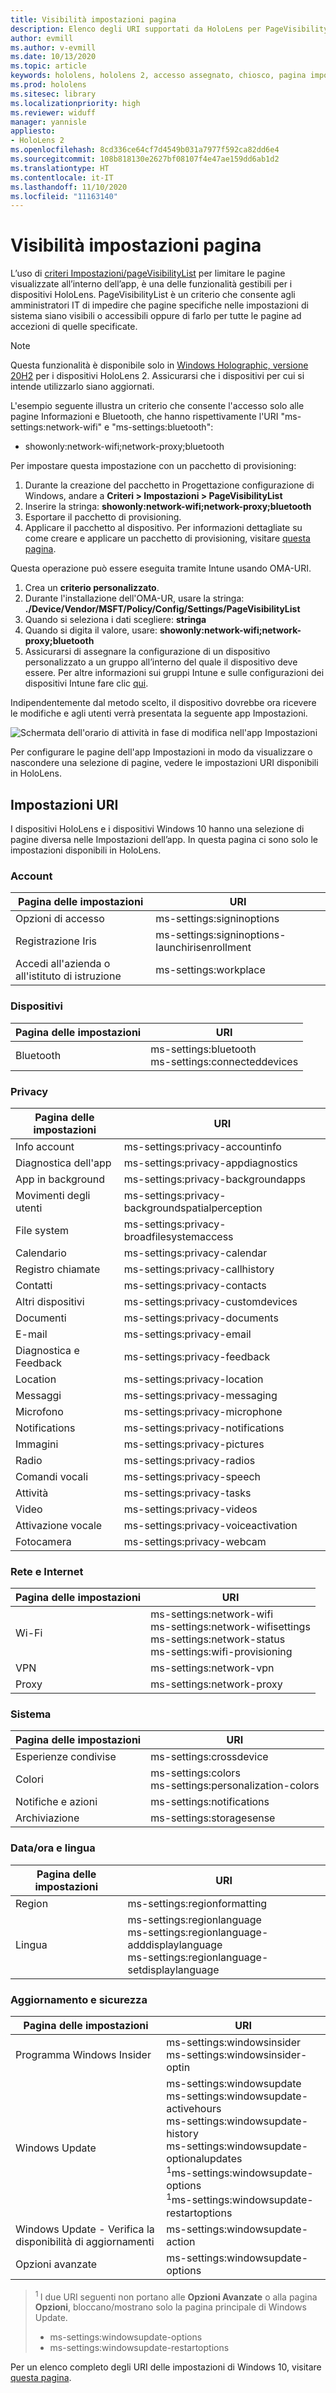 ```yaml
---
title: Visibilità impostazioni pagina
description: Elenco degli URI supportati da HoloLens per PageVisibilityList e guida
author: evmill
ms.author: v-evmill
ms.date: 10/13/2020
ms.topic: article
keywords: hololens, hololens 2, accesso assegnato, chiosco, pagina impostazioni
ms.prod: hololens
ms.sitesec: library
ms.localizationpriority: high
ms.reviewer: widuff
manager: yannisle
appliesto:
- HoloLens 2
ms.openlocfilehash: 8cd336ce64cf7d4549b031a7977f592ca82dd6e4
ms.sourcegitcommit: 108b818130e2627bf08107f4e47ae159dd6ab1d2
ms.translationtype: HT
ms.contentlocale: it-IT
ms.lasthandoff: 11/10/2020
ms.locfileid: "11163140"
---
```

# Visibilità impostazioni pagina

L’uso di [criteri Impostazioni/pageVisibilityList](https://docs.microsoft.com/windows/client-management/mdm/policy-csp-settings#settings-pagevisibilitylist) per limitare le pagine visualizzate all’interno dell’app, è una delle funzionalità gestibili per i dispositivi HoloLens. PageVisibilityList è un criterio che consente agli amministratori IT di impedire che pagine specifiche nelle impostazioni di sistema siano visibili o accessibili oppure di farlo per tutte le pagine ad accezioni di quelle specificate. 

> [!NOTE]
> Questa funzionalità è disponibile solo in [Windows Holographic, versione 20H2](hololens-release-notes.md#windows-holographic-version-20h2) per i dispositivi HoloLens 2. Assicurarsi che i dispositivi per cui si intende utilizzarlo siano aggiornati.

L'esempio seguente illustra un criterio che consente l'accesso solo alle pagine Informazioni e Bluetooth, che hanno rispettivamente l'URI "ms-settings:network-wifi" e "ms-settings:bluetooth":
- showonly:network-wifi;network-proxy;bluetooth

Per impostare questa impostazione con un pacchetto di provisioning: 
1. Durante la creazione del pacchetto in Progettazione configurazione di Windows, andare a **Criteri > Impostazioni > PageVisibilityList**
1. Inserire la stringa: **showonly:network-wifi;network-proxy;bluetooth**
1. Esportare il pacchetto di provisioning.
1. Applicare il pacchetto al dispositivo. Per informazioni dettagliate su come creare e applicare un pacchetto di provisioning, visitare [questa pagina](hololens-provisioning.md). 

Questa operazione può essere eseguita tramite Intune usando OMA-URI.
1. Crea un **criterio personalizzato**.
1. Durante l'installazione dell'OMA-UR, usare la stringa: **./Device/Vendor/MSFT/Policy/Config/Settings/PageVisibilityList**
1. Quando si seleziona i dati scegliere: **stringa**
1. Quando si digita il valore, usare: **showonly:network-wifi;network-proxy;bluetooth**
1. Assicurarsi di assegnare la configurazione di un dispositivo personalizzato a un gruppo all’interno del quale il dispositivo deve essere.
Per altre informazioni sui gruppi Intune e sulle configurazioni dei dispositivi Intune fare clic [qui](hololens-mdm-configure.md).

Indipendentemente dal metodo scelto, il dispositivo dovrebbe ora ricevere le modifiche e agli utenti verrà presentata la seguente app Impostazioni. 

![Schermata dell'orario di attività in fase di modifica nell'app Impostazioni](images/hololens-page-visibility-list.jpg)

Per configurare le pagine dell'app Impostazioni in modo da visualizzare o nascondere una selezione di pagine, vedere le impostazioni URI disponibili in HoloLens. 

## Impostazioni URI

I dispositivi HoloLens e i dispositivi Windows 10 hanno una selezione di pagine diversa nelle Impostazioni dell’app. In questa pagina ci sono solo le impostazioni disponibili in HoloLens. 

### Account
| Pagina delle impostazioni           | URI                                            |
|-------------------------|------------------------------------------------|
| Opzioni di accesso         | ms-settings:signinoptions                      |
| Registrazione Iris       | ms-settings:signinoptions-launchirisenrollment |
| Accedi all'azienda o all'istituto di istruzione | ms-settings:workplace                          |

### Dispositivi
| Pagina delle impostazioni | URI                          |
|---------------|------------------------------|
| Bluetooth     | ms-settings:bluetooth <br> ms-settings:connecteddevices |

### Privacy
| Pagina delle impostazioni            | URI                                             |
|--------------------------|-------------------------------------------------|
| Info account             | ms-settings:privacy-accountinfo                 |
| Diagnostica dell'app        | ms-settings:privacy-appdiagnostics              |
| App in background        | ms-settings:privacy-backgroundapps              |
| Movimenti degli utenti           | ms-settings:privacy-backgroundspatialperception |
| File system              | ms-settings:privacy-broadfilesystemaccess       |
| Calendario                 | ms-settings:privacy-calendar                    |
| Registro chiamate             | ms-settings:privacy-callhistory                 |
| Contatti                 | ms-settings:privacy-contacts                    |
| Altri dispositivi            | ms-settings:privacy-customdevices               |
| Documenti                | ms-settings:privacy-documents                   |
| E-mail                    | ms-settings:privacy-email                       |
| Diagnostica e Feedback | ms-settings:privacy-feedback                    |
| Location                 | ms-settings:privacy-location                    |
| Messaggi                | ms-settings:privacy-messaging                   |
| Microfono               | ms-settings:privacy-microphone                  |
| Notifications            | ms-settings:privacy-notifications               |
| Immagini                 | ms-settings:privacy-pictures                    |
| Radio                   | ms-settings:privacy-radios                      |
| Comandi vocali                   | ms-settings:privacy-speech                      |
| Attività                    | ms-settings:privacy-tasks                       |
| Video                   | ms-settings:privacy-videos                      |
| Attivazione vocale       | ms-settings:privacy-voiceactivation             |
| Fotocamera                   | ms-settings:privacy-webcam                      |

### Rete e Internet
| Pagina delle impostazioni | URI                              |
|---------------|----------------------------------|
| Wi-Fi  | ms-settings:network-wifi<br>ms-settings:network-wifisettings<br>ms-settings:network-status<br>ms-settings:wifi-provisioning    |
| VPN   | ms-settings:network-vpn          |
| Proxy | ms-settings:network-proxy        |

### Sistema
| Pagina delle impostazioni      | URI                                |
|--------------------|------------------------------------|
| Esperienze condivise | ms-settings:crossdevice            |
| Colori             | ms-settings:colors<br>ms-settings:personalization-colors |
| Notifiche e azioni  | ms-settings:notifications          |
| Archiviazione            | ms-settings:storagesense           |

### Data/ora e lingua
| Pagina delle impostazioni | URI                                           |
|---------------|-----------------------------------------------|
| Region        | ms-settings:regionformatting                  |
| Lingua      | ms-settings:regionlanguage<br>ms-settings:regionlanguage-adddisplaylanguage<br>ms-settings:regionlanguage-setdisplaylanguage |

### Aggiornamento e sicurezza
| Pagina delle impostazioni                         | URI                                       |
|---------------------------------------|-------------------------------------------|
| Programma Windows Insider               | ms-settings:windowsinsider <br>ms-settings:windowsinsider-optin          |
| Windows Update                        | ms-settings:windowsupdate<br> ms-settings:windowsupdate-activehours  <br> ms-settings:windowsupdate-history <br> ms-settings:windowsupdate-optionalupdates <br><sup>1</sup>ms-settings:windowsupdate-options<br><sup>1</sup>ms-settings:windowsupdate-restartoptions |
| Windows Update - Verifica la disponibilità di aggiornamenti | ms-settings:windowsupdate-action          |
| Opzioni avanzate                    | ms-settings:windowsupdate-options         |

>  <sup>1 </sup> I due URI seguenti non portano alle **Opzioni Avanzate** o alla pagina **Opzioni**, bloccano/mostrano solo la pagina principale di Windows Update. 
> - ms-settings:windowsupdate-options
> - ms-settings:windowsupdate-restartoptions 

Per un elenco completo degli URI delle impostazioni di Windows 10, visitare [questa pagina](https://docs.microsoft.com/windows/uwp/launch-resume/launch-settings-app#ms-settings-uri-scheme-reference). 
